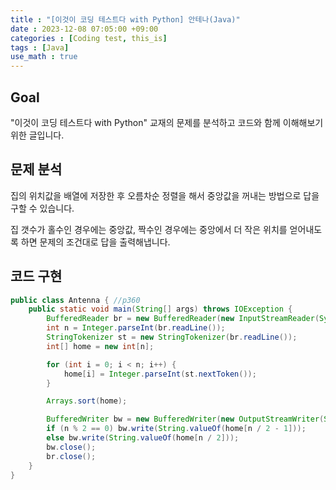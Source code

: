 ```yaml
---
title : "[이것이 코딩 테스트다 with Python] 안테나(Java)"
date : 2023-12-08 07:05:00 +09:00
categories : [Coding test, this_is]
tags : [Java]
use_math : true
---
```


## Goal

"이것이 코딩 테스트다 with Python" 교재의 문제를 분석하고 코드와 함께 이해해보기 위한 글입니다.

## 문제 분석

집의 위치값을 배열에 저장한 후 오름차순 정렬을 해서 중앙값을 꺼내는 방법으로 답을 구할 수 있습니다.

집 갯수가 홀수인 경우에는 중앙값, 짝수인 경우에는 중앙에서 더 작은 위치를 얻어내도록 하면 문제의 조건대로 답을 출력해냅니다.

## 코드 구현

```java
public class Antenna { //p360
    public static void main(String[] args) throws IOException {
        BufferedReader br = new BufferedReader(new InputStreamReader(System.in));
        int n = Integer.parseInt(br.readLine());
        StringTokenizer st = new StringTokenizer(br.readLine());
        int[] home = new int[n];

        for (int i = 0; i < n; i++) {
            home[i] = Integer.parseInt(st.nextToken());
        }

        Arrays.sort(home);

        BufferedWriter bw = new BufferedWriter(new OutputStreamWriter(System.out));
        if (n % 2 == 0) bw.write(String.valueOf(home[n / 2 - 1]));
        else bw.write(String.valueOf(home[n / 2]));
        bw.close();
        br.close();
    }
}
```



​	
